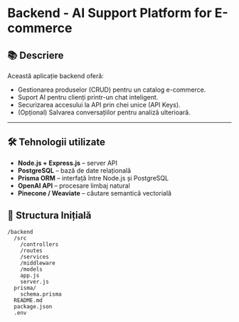 # Backend - AI Support Platform for E-commerce

## 📚 Descriere

Această aplicație backend oferă:

- Gestionarea produselor (CRUD) pentru un catalog e-commerce.
- Suport AI pentru clienți printr-un chat inteligent.
- Securizarea accesului la API prin chei unice (API Keys).
- (Opțional) Salvarea conversațiilor pentru analiză ulterioară.

---

## 🛠️ Tehnologii utilizate

- **Node.js + Express.js** – server API
- **PostgreSQL** – bază de date relațională
- **Prisma ORM** – interfață între Node.js și PostgreSQL
- **OpenAI API** – procesare limbaj natural
- **Pinecone / Weaviate** – căutare semantică vectorială

## 📁 Structura Inițială

```plaintext
/backend
  /src
    /controllers
    /routes
    /services
    /middleware
    /models
    app.js
    server.js
  prisma/
    schema.prisma
  README.md
  package.json
  .env
